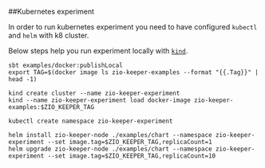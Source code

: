 
##Kubernetes experiment

In order to run kubernetes experiment you need to have configured `kubectl` and `helm` with k8 cluster. 

Below steps help you run experiment locally with [`kind`][Link-Kind]. 

```
sbt examples/docker:publishLocal
export TAG=$(docker image ls zio-keeper-examples --format "{{.Tag}}" | head -1)

kind create cluster --name zio-keeper-experiment
kind --name zio-keeper-experiment load docker-image zio-keeper-examples:$ZIO_KEEPER_TAG

kubectl create namespace zio-keeper-experiment

helm install zio-keeper-node ./examples/chart --namespace zio-keeper-experiment --set image.tag=$ZIO_KEEPER_TAG,replicaCount=1
helm upgrade zio-keeper-node ./examples/chart --namespace zio-keeper-experiment --set image.tag=$ZIO_KEEPER_TAG,replicaCount=10
```


[Link-Kind]: https://kind.sigs.k8s.io 

